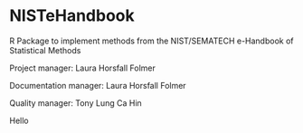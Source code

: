 # NISTeHandbook
R Package to implement methods from the NIST/SEMATECH e-Handbook of Statistical Methods


Project manager: Laura Horsfall Folmer 

Documentation manager: Laura Horsfall Folmer 

Quality manager: Tony Lung Ca Hin

Hello